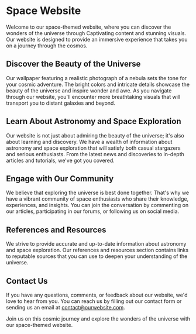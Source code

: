 <!--font:Dancing Script-->

# Space Website

Welcome to our space-themed website, where you can discover the wonders of the universe through Cap<wbr>ti<wbr>va<wbr>ting content and stunning visuals. Our website is designed to provide an immersive experience that takes you on a journey through the cosmos.

## Discover the Beauty of the Universe

Our wallpaper featuring a realistic photograph of a nebula sets the tone for your cosmic adventure. The bright colors and intricate details showcase the beauty of the universe and inspire wonder and awe. As you navigate through our website, you'll encounter more breathtaking visuals that will transport you to distant galaxies and beyond.

## Learn About Astronomy and Space Exploration

Our website is not just about admiring the beauty of the universe; it's also about learning and discovery. We have a wealth of information about astronomy and space exploration that will satisfy both casual stargazers and serious enthusiasts. From the latest news and discoveries to in-depth articles and tutorials, we've got you covered.

## Engage with Our Community

We believe that exploring the universe is best done together. That's why we have a vibrant community of space enthusiasts who share their knowledge, experiences, and insights. You can join the conversation by commenting on our articles, participating in our forums, or following us on social media.

## References and Resources

We strive to provide accurate and up-to-date information about astronomy and space exploration. Our references and resources section contains links to reputable sources that you can use to deepen your understanding of the universe.

## Contact Us

If you have any questions, comments, or feedback about our website, we'd love to hear from you. You can reach us by filling out our contact form or sending us an email at [contact@ourwebsite.com](mailto:contact@ourwebsite.com).

Join us on this cosmic journey and explore the wonders of the universe with our space-themed website.

<!--

Write me content for website with wallpaper which alt text is:

"A realistic photograph of a nebula, with bright colors and intricate details that showcase the beauty of the universe."

The name/title of the page should not be 1:1 copy of the alt text but rather a real content of the website which is using this wallpaper.

- Use markdown format
- Start with heading
- Heading should be short and concise
- The content should look like a real website
- The website should not be about the wallpaper, wallpaper is just a related background
- Heading should be contain work "wallpaper" or "background"
- Include real sections like references, contact, user stories, etc. use things relevant to the page purpose.
- Feel free to use structure like headings, bullets, numbering, blockquotes, paragraphs, horizontal lines, etc.
- You can use formatting like bold or _italic_
- You can include UTF-8 emojis
- Links should be only #hash anchors (and you can refer to the document itself)
- Do not include images


---


# Explore the Wonders of the Universe with Our Space-Themed Website

Welcome to our space-themed website, where you can discover the wonders of the universe through Cap<wbr>ti<wbr>va<wbr>ting content and stunning visuals. Our website is designed to provide an immersive experience that takes you on a journey through the cosmos.

## Discover the Beauty of the Universe

Our wallpaper featuring a realistic photograph of a nebula sets the tone for your cosmic adventure. The bright colors and intricate details showcase the beauty of the universe and inspire wonder and awe. As you navigate through our website, you'll encounter more breathtaking visuals that will transport you to distant galaxies and beyond.

## Learn About Astronomy and Space Exploration

Our website is not just about admiring the beauty of the universe; it's also about learning and discovery. We have a wealth of information about astronomy and space exploration that will satisfy both casual stargazers and serious enthusiasts. From the latest news and discoveries to in-depth articles and tutorials, we've got you covered.

## Engage with Our Community

We believe that exploring the universe is best done together. That's why we have a vibrant community of space enthusiasts who share their knowledge, experiences, and insights. You can join the conversation by commenting on our articles, participating in our forums, or following us on social media.

## References and Resources

We strive to provide accurate and up-to-date information about astronomy and space exploration. Our references and resources section contains links to reputable sources that you can use to deepen your understanding of the universe.

## Contact Us

If you have any questions, comments, or feedback about our website, we'd love to hear from you. You can reach us by filling out our contact form or sending us an email at [contact@ourwebsite.com](mailto:contact@ourwebsite.com).

Join us on this cosmic journey and explore the wonders of the universe with our space-themed website.

-->
